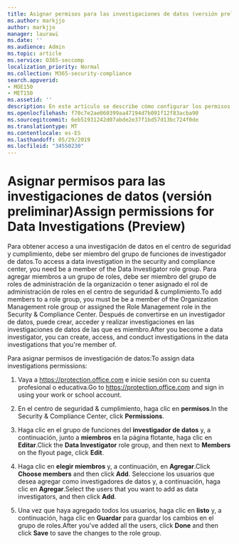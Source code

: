```yaml
---
title: Asignar permisos para las investigaciones de datos (versión preliminar)
ms.author: markjjo
author: markjjo
manager: laurawi
ms.date: ''
ms.audience: Admin
ms.topic: article
ms.service: O365-seccomp
localization_priority: Normal
ms.collection: M365-security-compliance
search.appverid:
- MOE150
- MET150
ms.assetid: ''
description: En este artículo se describe cómo configurar los permisos necesarios para usar la herramienta de investigaciones de datos en Microsoft 365.
ms.openlocfilehash: f70c7e2ae060399aa47194d7b091f12f83acba90
ms.sourcegitcommit: 6eb51931242d07abde2e37f1bd57d13bc724f0de
ms.translationtype: MT
ms.contentlocale: es-ES
ms.lasthandoff: 05/29/2019
ms.locfileid: "34550230"
---
```

# <a name="assign-permissions-for-data-investigations-preview"></a><span data-ttu-id="8aa1a-103">Asignar permisos para las investigaciones de datos (versión preliminar)</span><span class="sxs-lookup"><span data-stu-id="8aa1a-103">Assign permissions for Data Investigations (Preview)</span></span>

<span data-ttu-id="8aa1a-104">Para obtener acceso a una investigación de datos en el centro de seguridad y cumplimiento, debe ser miembro del grupo de funciones de investigador de datos.</span><span class="sxs-lookup"><span data-stu-id="8aa1a-104">To access a data investigation in the security and compliance center, you need be a member of the Data Investigator role group.</span></span> <span data-ttu-id="8aa1a-105">Para agregar miembros a un grupo de roles, debe ser miembro del grupo de roles de administración de la organización o tener asignado el rol de administración de roles en el centro de seguridad & cumplimiento.</span><span class="sxs-lookup"><span data-stu-id="8aa1a-105">To add members to a role group, you must be be a member of the Organization Management role group or assigned the Role Management role in the Security & Compliance Center.</span></span> <span data-ttu-id="8aa1a-106">Después de convertirse en un investigador de datos, puede crear, acceder y realizar investigaciones en las investigaciones de datos de las que es miembro.</span><span class="sxs-lookup"><span data-stu-id="8aa1a-106">After you become a data investigator, you can create, access, and conduct investigations in the data investigations that you're member of.</span></span>

<span data-ttu-id="8aa1a-107">Para asignar permisos de investigación de datos:</span><span class="sxs-lookup"><span data-stu-id="8aa1a-107">To assign data investigations permissions:</span></span>

1. <span data-ttu-id="8aa1a-108">Vaya a https://protection.office.com e inicie sesión con su cuenta profesional o educativa.</span><span class="sxs-lookup"><span data-stu-id="8aa1a-108">Go to https://protection.office.com and sign in using your work or school account.</span></span>

3. <span data-ttu-id="8aa1a-109">En el centro de seguridad & cumplimiento, haga clic en **permisos**.</span><span class="sxs-lookup"><span data-stu-id="8aa1a-109">In the Security & Compliance Center, click **Permissions**.</span></span> 

4. <span data-ttu-id="8aa1a-110">Haga clic en el grupo de funciones del **investigador de datos** y, a continuación, junto a **miembros** en la página flotante, haga clic en **Editar**.</span><span class="sxs-lookup"><span data-stu-id="8aa1a-110">Click the **Data Investigator** role group, and then next to **Members** on the flyout page, click **Edit**.</span></span>

5. <span data-ttu-id="8aa1a-111">Haga clic en **elegir miembros** y, a continuación, en **Agregar**.</span><span class="sxs-lookup"><span data-stu-id="8aa1a-111">Click **Choose members** and then click **Add**.</span></span> <span data-ttu-id="8aa1a-112">Seleccione los usuarios que desea agregar como investigadores de datos y, a continuación, haga clic en **Agregar**.</span><span class="sxs-lookup"><span data-stu-id="8aa1a-112">Select the users that you want to add as data investigators, and then click **Add**.</span></span>

6. <span data-ttu-id="8aa1a-113">Una vez que haya agregado todos los usuarios, haga clic en **listo** y, a continuación, haga clic en **Guardar** para guardar los cambios en el grupo de roles.</span><span class="sxs-lookup"><span data-stu-id="8aa1a-113">After you've added all the users, click **Done** and then click **Save** to save the changes to the role group.</span></span>